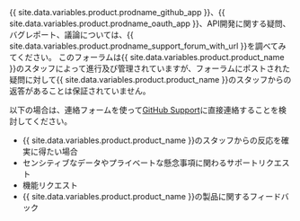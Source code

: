 {{ site.data.variables.product.prodname_github_app }}、{{ site.data.variables.product.prodname_oauth_app }}、API開発に関する疑問、バグレポート、議論については、{{ site.data.variables.product.prodname_support_forum_with_url }}を調べてみてください。 このフォーラムは{{ site.data.variables.product.product_name }}のスタッフによって進行及び管理されていますが、フォーラムにポストされた疑問に対して{{ site.data.variables.product.product_name }}のスタッフからの返答があることは保証されていません。

以下の場合は、連絡フォームを使って[GitHub Support](https://github.com/contact)に直接連絡することを検討してください。
  - {{ site.data.variables.product.product_name }}のスタッフからの反応を確実に得たい場合
  - センシティブなデータやプライベートな懸念事項に関わるサポートリクエスト
  - 機能リクエスト
  - {{ site.data.variables.product.product_name }}の製品に関するフィードバック
